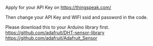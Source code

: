 Apply for your API Key on https://thingspeak.com/

Then change your API Key and WIFI ssid and password in the code.

Please download this to your Arduino library first.
https://github.com/adafruit/DHT-sensor-library
https://github.com/adafruit/Adafruit_Sensor
